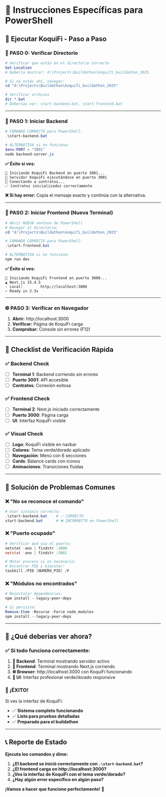 # 🎯 **Instrucciones Específicas para PowerShell**

## 🚀 **Ejecutar KoquiFi - Paso a Paso**

### **📂 PASO 0: Verificar Directorio**
```powershell
# Verificar que estás en el directorio correcto
Get-Location
# Debería mostrar: d:\Projects\Buildathon\koquifi_buildathon_2025

# Si no estás ahí, navegar:
cd "d:\Projects\Buildathon\koquifi_buildathon_2025"

# Verificar archivos
dir *.bat
# Deberías ver: start-backend.bat, start-frontend.bat
```

---

### **🔧 PASO 1: Iniciar Backend**
```powershell
# COMANDO CORRECTO para PowerShell:
.\start-backend.bat

# ALTERNATIVA si no funciona:
$env:PORT = "3001"
node backend-server.js
```

**✅ Éxito si ves:**
```
🔧 Iniciando KoquiFi Backend en puerto 3001...
🚀 Servidor KoquiFi ejecutándose en puerto 3001
🔌 Conectando a contratos...
✅ Contratos inicializados correctamente
```

**❌ Si hay error:** Copia el mensaje exacto y continúa con la alternativa.

---

### **🎨 PASO 2: Iniciar Frontend (Nueva Terminal)**
```powershell
# Abrir NUEVA ventana de PowerShell
# Navegar al directorio:
cd "d:\Projects\Buildathon\koquifi_buildathon_2025"

# COMANDO CORRECTO para PowerShell:
.\start-frontend.bat

# ALTERNATIVA si no funciona:
npm run dev
```

**✅ Éxito si ves:**
```
🎨 Iniciando KoquiFi Frontend en puerto 3000...
▲ Next.js 15.4.5
- Local:        http://localhost:3000
✓ Ready in 2.3s
```

---

### **🌐 PASO 3: Verificar en Navegador**
1. **Abrir:** http://localhost:3000
2. **Verificar:** Página de KoquiFi carga
3. **Comprobar:** Console sin errores (F12)

---

## 🧪 **Checklist de Verificación Rápida**

### **✅ Backend Check**
- [ ] **Terminal 1**: Backend corriendo sin errores
- [ ] **Puerto 3001**: API accesible
- [ ] **Contratos**: Conexión exitosa

### **✅ Frontend Check**  
- [ ] **Terminal 2**: Next.js iniciado correctamente
- [ ] **Puerto 3000**: Página carga
- [ ] **UI**: Interfaz KoquiFi visible

### **✅ Visual Check**
- [ ] **Logo**: KoquiFi visible en navbar
- [ ] **Colores**: Tema verde/dorado aplicado
- [ ] **Navegación**: Menú con 6 secciones
- [ ] **Cards**: Balance cards con iconos
- [ ] **Animaciones**: Transiciones fluidas

---

## 🚨 **Solución de Problemas Comunes**

### **❌ "No se reconoce el comando"**
```powershell
# Usar sintaxis correcta:
.\start-backend.bat    # ✅ CORRECTO
start-backend.bat      # ❌ INCORRECTO en PowerShell
```

### **❌ "Puerto ocupado"**
```powershell
# Verificar qué usa el puerto:
netstat -ano | findstr :3000
netstat -ano | findstr :3001

# Matar proceso si es necesario:
# Encontrar PID y ejecutar:
taskkill /PID [NUMERO_PID] /F
```

### **❌ "Módulos no encontrados"**
```powershell
# Reinstalar dependencias:
npm install --legacy-peer-deps

# Si persiste:
Remove-Item -Recurse -Force node_modules
npm install --legacy-peer-deps
```

---

## 🎯 **¿Qué deberías ver ahora?**

### **✅ Si todo funciona correctamente:**
1. **🔧 Backend**: Terminal mostrando servidor activo
2. **🎨 Frontend**: Terminal mostrando Next.js corriendo  
3. **🌐 Browser**: http://localhost:3000 con KoquiFi funcionando
4. **📱 UI**: Interfaz profesional verde/dorado responsive

### **🎉 ¡ÉXITO!**
Si ves la interfaz de KoquiFi:
- ✅ **Sistema completo funcionando**
- ✅ **Listo para pruebas detalladas**
- ✅ **Preparado para el buildathon**

---

## 📞 **Reporte de Estado**

**Ejecuta los comandos y dime:**

1. **¿El backend se inició correctamente con `.\start-backend.bat`?**
2. **¿El frontend carga en http://localhost:3000?**
3. **¿Ves la interfaz de KoquiFi con el tema verde/dorado?**
4. **¿Hay algún error específico en algún paso?**

**¡Vamos a hacer que funcione perfectamente!** 🚀

